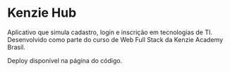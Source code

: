 # Kenzie Hub

Aplicativo que simula cadastro, login e inscrição em tecnologias de TI.
Desenvolvido como parte do curso de Web Full Stack da Kenzie Academy Brasil.

Deploy disponível na página do código.
